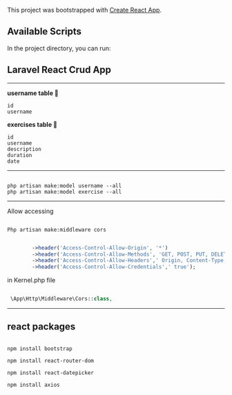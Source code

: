 This project was bootstrapped with [Create React App](https://github.com/facebook/create-react-app).

## Available Scripts

In the project directory, you can run:

## Laravel React Crud App

<hr>

**username table 🎨**

```
id
username
```

**exercises table 🎈**

```
id
username
description
duration
date
```

<hr>

```

php artisan make:model username --all
php artisan make:model exercise --all

```
<hr>

Allow accessing 

```

Php artisan make:middleware cors

```

```php

        ->header('Access-Control-Allow-Origin', '*')
        ->header('Access-Control-Allow-Methods', 'GET, POST, PUT, DELETE, OPTIONS')
        ->header('Access-Control-Allow-Headers',' Origin, Content-Type, Accept, Authorization, X-Request-With')
        ->header('Access-Control-Allow-Credentials',' true');

```
in Kernel.php file

```php

 \App\Http\Middleware\Cors::class,

```

<hr>

## react packages

```

npm install bootstrap

npm install react-router-dom

npm install react-datepicker

npm install axios

```









